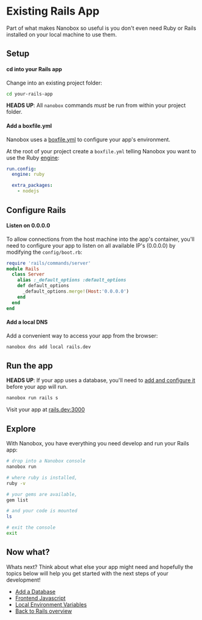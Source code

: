 # Existing Rails App
Part of what makes Nanobox so useful is you don't even need Ruby or Rails installed on your local machine to use them.

## Setup

#### cd into your Rails app
Change into an existing project folder:

```bash
cd your-rails-app
```

**HEADS UP**: All `nanobox` commands *must* be run from within your project folder.

#### Add a boxfile.yml
Nanobox uses a <a href="https://docs.nanobox.io/boxfile/" target="\_blank">boxfile.yml</a> to configure your app's environment.

At the root of your project create a `boxfile.yml` telling Nanobox you want to use the Ruby <a href="https://docs.nanobox.io/engines/" target="\_blank">engine</a>:

```yaml
run.config:
  engine: ruby

  extra_packages:
    - nodejs
```

## Configure Rails

#### Listen on 0.0.0.0
To allow connections from the host machine into the app's container, you'll need to configure your app to listen on all available IP's (0.0.0.0) by modifying the `config/boot.rb`:

<div class="meta" data-class="configFile" data-run="config/boot.rb"></div>

```ruby
require 'rails/commands/server'
module Rails
  class Server
    alias :_default_options :default_options
    def default_options
      _default_options.merge!(Host:'0.0.0.0')
    end
  end
end
```

#### Add a local DNS
Add a convenient way to access your app from the browser:

```bash
nanobox dns add local rails.dev
```

## Run the app
**HEADS UP**: If your app uses a database, you'll need to [add and configure it](/ruby/rails/add-a-database) before your app will run.

```bash
nanobox run rails s
```

Visit your app at <a href="http://rails.dev:3000" target="\_blank">rails.dev:3000</a>

## Explore
With Nanobox, you have everything you need develop and run your Rails app:

```bash
# drop into a Nanobox console
nanobox run

# where ruby is installed,
ruby -v

# your gems are available,
gem list

# and your code is mounted
ls

# exit the console
exit
```

## Now what?
Whats next? Think about what else your app might need and hopefully the topics below will help you get started with the next steps of your development!

* [Add a Database](/ruby/rails/add-a-database)
* [Frontend Javascript](/ruby/rails/frontend-javascript)
* [Local Environment Variables](/ruby/rails/local-evars)
* [Back to Rails overview](/ruby/rails)
